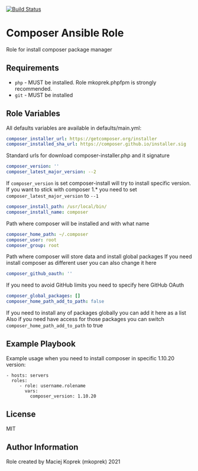 [![Build Status](https://travis-ci.com/mkoprek/anisble-role-composer.svg?token=EFsRLGikq6SHNjdgZ3ra&branch=main)](https://travis-ci.com/mkoprek/anisble-role-composer)

Composer Ansible Role
=========

Role for install composer package manager

Requirements
------------

- `php` - MUST be installed. Role mkoprek.phpfpm is strongly recommended.
- `git` - MUST be installed


Role Variables
--------------

All defaults variables are available in defaults/main.yml:

```yaml
composer_installer_url: https://getcomposer.org/installer
composer_installed_sha_url: https://composer.github.io/installer.sig
```
Standard urls for download composer-installer.php and it signature

```yaml
composer_version: ''
composer_latest_major_version: --2

```
If `composer_version` is set composer-install will try to install specific version.
If you want to stick with composer 1.* you need to set `composer_latest_major_version` to `--1`

```yaml
composer_install_path: /usr/local/bin/
composer_install_name: composer
```
Path where composer will be installed and with what name

```yaml
composer_home_path: ~/.composer
composer_user: root
composer_group: root
```
Path where composer will store data and install global packages
If you need install composer as different user you can also change it here

```yaml
composer_github_oauth: ''
```
If you need to avoid GitHub limits you need to specify here GitHub OAuth

```yaml
composer_global_packages: []
composer_home_path_add_to_path: false
```
If you need to install any of packages globally you can add it here as a list
Also if you need have access for those packages you can switch `composer_home_path_add_to_path` to true

Example Playbook
----------------
Example usage when you need to install composer in specific 1.10.20 version:

    - hosts: servers
      roles:
         - role: username.rolename
           vars:
             composer_version: 1.10.20  

License
-------
MIT

Author Information
------------------
Role created by Maciej Koprek (mkoprek) 2021
